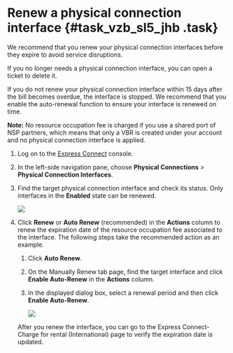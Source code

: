 # Renew a physical connection interface {#task_vzb_sl5_jhb .task}

We recommend that you renew your physical connection interfaces before they expire to avoid service disruptions.

If you no longer needs a physical connection interface, you can open a ticket to delete it.

If you do not renew your physical connection interface within 15 days after the bill becomes overdue, the interface is stopped. We recommend that you enable the auto-renewal function to ensure your interface is renewed on time.

**Note:** No resource occupation fee is charged if you use a shared port of NSP partners, which means that only a VBR is created under your account and no physical connection interface is applied.

1.  Log on to the [Express Connect](https://expressconnectnext.console.aliyun.com) console. 
2.  In the left-side navigation pane, choose **Physical Connections** \> **Physical Connection Interfaces**.
3.  Find the target physical connection interface and check its status. Only interfaces in the **Enabled** state can be renewed. 

    ![](http://static-aliyun-doc.oss-cn-hangzhou.aliyuncs.com/assets/img/156562/155728386744251_en-US.png)

4.  Click **Renew** or **Auto Renew** \(recommended\) in the **Actions** column to renew the expiration date of the resource occupation fee associated to the interface. The following steps take the recommended action as an example. 

    1.  Click **Auto Renew**.
    2.  On the Manually Renew tab page, find the target interface and click **Enable Auto-Renew** in the **Actions** column.
    3.  In the displayed dialog box, select a renewal period and then click **Enable Auto-Renew**. 

        ![](http://static-aliyun-doc.oss-cn-hangzhou.aliyuncs.com/assets/img/156562/155728386744258_en-US.png)

    After you renew the interface, you can go to the Express Connect-Charge for rental \(International\) page to verify the expiration date is updated.


